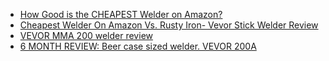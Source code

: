 - [How Good is the CHEAPEST Welder on Amazon?](https://youtu.be/97vZ-Kcdutg)
- [Cheapest Welder On Amazon Vs. Rusty Iron- Vevor Stick Welder Review](https://youtu.be/XWePz7lShLo)
- [VEVOR MMA 200 welder review](https://youtu.be/VDjMj4AGT14)
- [6 MONTH REVIEW: Beer case sized welder. VEVOR 200A](https://youtu.be/byAaH9LFPNQ)
